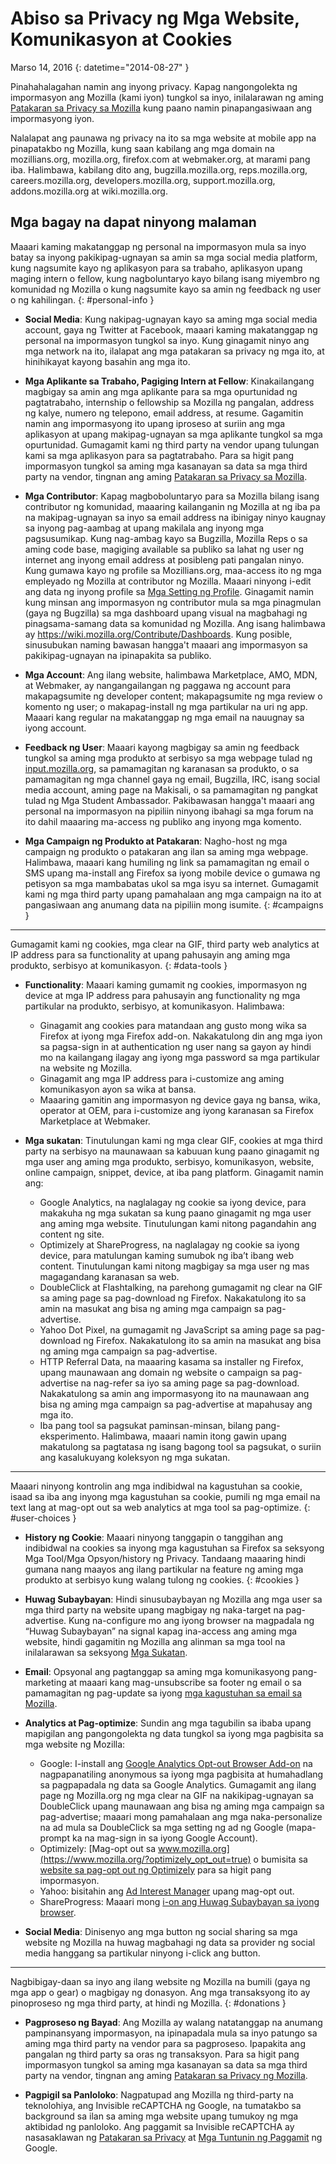 # Abiso sa Privacy ng Mga Website, Komunikasyon at Cookies

Marso 14, 2016
{: datetime="2014-08-27" }

Pinahahalagahan namin ang inyong privacy. Kapag nangongolekta ng impormasyon ang Mozilla (kami iyon) tungkol sa inyo, inilalarawan ng aming [Patakaran sa Privacy sa Mozilla](https://www.mozilla.org/privacy/) kung paano namin pinapangasiwaan ang impormasyong iyon.

Nalalapat ang paunawa ng privacy na ito sa mga website at mobile app na pinapatakbo ng Mozilla, kung saan kabilang ang mga domain na mozillians.org, mozilla.org, firefox.com at webmaker.org, at marami pang iba. Halimbawa, kabilang dito ang, bugzilla.mozilla.org, reps.mozilla.org, careers.mozilla.org, developers.mozilla.org, support.mozilla.org, addons.mozilla.org at wiki.mozilla.org.

## Mga bagay na dapat ninyong malaman

Maaari kaming makatanggap ng personal na impormasyon mula sa inyo batay sa inyong pakikipag-ugnayan sa amin sa mga social media platform, kung nagsumite kayo ng aplikasyon para sa trabaho, aplikasyon upang maging intern o fellow, kung nagboluntaryo kayo bilang isang miyembro ng komunidad ng Mozilla o kung nagsumite kayo sa amin ng feedback ng user o ng kahilingan. 
{: #personal-info }

* **Social Media**: Kung nakipag-ugnayan kayo sa aming mga social media account, gaya ng Twitter at Facebook, maaari kaming makatanggap ng personal na impormasyon tungkol sa inyo. Kung ginagamit ninyo ang mga network na ito, ilalapat ang mga patakaran sa privacy ng mga ito, at hinihikayat kayong basahin ang mga ito.

* **Mga Aplikante sa Trabaho, Pagiging Intern at Fellow**: Kinakailangang magbigay sa amin ang mga aplikante para sa mga opurtunidad ng pagtatrabaho, internship o fellowship sa Mozilla ng pangalan, address ng kalye, numero ng telepono, email address, at resume. Gagamitin namin ang impormasyong ito upang iproseso at suriin ang mga aplikasyon at upang makipag-ugnayan sa mga aplikante tungkol sa mga opurtunidad. Gumagamit kami ng third party na vendor upang tulungan kami sa mga aplikasyon para sa pagtatrabaho. Para sa higit pang impormasyon tungkol sa aming mga kasanayan sa data sa mga third party na vendor, tingnan ang aming [Patakaran sa Privacy sa Mozilla](https://www.mozilla.org/privacy/).

* **Mga Contributor**: Kapag magboboluntaryo para sa Mozilla bilang isang contributor ng komunidad, maaaring kailanganin ng Mozilla at ng iba pa na makipag-ugnayan sa inyo sa email address na ibinigay ninyo kaugnay sa inyong pag-aambag at upang makilala ang inyong mga pagsusumikap. Kung nag-ambag kayo sa Bugzilla, Mozilla Reps o sa aming code base, magiging available sa publiko sa lahat ng user ng internet ang inyong email address at posibleng pati pangalan ninyo. Kung gumawa kayo ng profile sa Mozillians.org, maa-access ito ng mga empleyado ng Mozilla at contributor ng Mozilla. Maaari ninyong i-edit ang data ng inyong profile sa [Mga Setting ng Profile](https://mozillians.org/user/edit). Ginagamit namin kung minsan ang impormasyon ng contributor mula sa mga pinagmulan (gaya ng Bugzilla) sa mga dashboard upang visual na magbahagi ng pinagsama-samang data sa komunidad ng Mozilla. Ang isang halimbawa ay <https://wiki.mozilla.org/Contribute/Dashboards>. Kung posible, sinusubukan naming bawasan hangga't maaari ang impormasyon sa pakikipag-ugnayan na ipinapakita sa publiko.

* **Mga Account**: Ang ilang website, halimbawa Marketplace, AMO, MDN, at Webmaker, ay nangangailangan ng paggawa ng account para makapagsumite ng developer content; makapagsumite ng mga review o komento ng user; o makapag-install ng mga partikular na uri ng app.  Maaari kang regular na makatanggap ng mga email na nauugnay sa iyong account.

* **Feedback ng User**:  Maaari kayong magbigay sa amin ng feedback tungkol sa aming mga produkto at serbisyo sa mga webpage tulad ng [input.mozilla.org](https://input.mozilla.org/), sa pamamagitan ng karanasan sa produkto, o sa pamamagitan ng mga channel gaya ng email, Bugzilla, IRC, isang social media account, aming page na Makisali, o sa pamamagitan ng pangkat tulad ng Mga Student Ambassador. Pakibawasan hangga't maaari ang personal na impormasyon na pipiliin ninyong ibahagi sa mga forum na ito dahil maaaring ma-access ng publiko ang inyong mga komento.

* **Mga Campaign ng Produkto at Patakaran**:  Nagho-host ng mga campaign ng produkto o patakaran ang ilan sa aming mga webpage. Halimbawa, maaari kang humiling ng link sa pamamagitan ng email o SMS upang ma-install ang Firefox sa iyong mobile device o gumawa ng petisyon sa mga mambabatas ukol sa mga isyu sa internet. Gumagamit kami ng mga third party upang pamahalaan ang mga campaign na ito at pangasiwaan ang anumang data na pipiliin mong isumite. 
{: #campaigns }
---------------------------------------

Gumagamit kami ng cookies, mga clear na GIF, third party web analytics at IP address para sa functionality at upang pahusayin ang aming mga produkto, serbisyo at komunikasyon. 
{: #data-tools }

* **Functionality**: Maaari kaming gumamit ng cookies, impormasyon ng device at mga IP address para pahusayin ang functionality ng mga partikular na produkto, serbisyo, at komunikasyon. Halimbawa:
    * Ginagamit ang cookies para matandaan ang gusto mong wika sa Firefox at iyong mga Firefox add-on. Nakakatulong din ang mga iyon sa pagsa-sign in at authentication ng user nang sa gayon ay hindi mo na kailangang ilagay ang iyong mga password sa mga partikular na website ng Mozilla.  
    * Ginagamit ang mga IP address para i-customize ang aming komunikasyon ayon sa wika at bansa.  
    * Maaaring gamitin ang impormasyon ng device gaya ng bansa, wika, operator at OEM, para i-customize ang iyong karanasan sa Firefox Marketplace at Webmaker.

* **Mga sukatan**: Tinutulungan kami ng mga clear GIF, cookies at mga third party na serbisyo na maunawaan sa kabuuan kung paano ginagamit ng mga user ang aming mga produkto, serbisyo, komunikasyon, website, online campaign, snippet, device, at iba pang platform. Ginagamit namin ang:
    * Google Analytics, na naglalagay ng cookie sa iyong device, para makakuha ng mga sukatan sa kung paano ginagamit ng mga user ang aming mga website.      Tinutulungan kami nitong pagandahin ang content ng site.  
    * Optimizely at ShareProgress, na naglalagay ng cookie sa iyong  device, para matulungan kaming sumubok ng iba’t ibang web content.  Tinutulungan kami nitong magbigay sa mga user ng mas magagandang karanasan sa web.
    * DoubleClick at Flashtalking, na parehong gumagamit ng clear na GIF sa aming page sa pag-download ng Firefox.  Nakakatulong ito sa amin na masukat ang bisa ng aming mga campaign sa pag-advertise.
    * Yahoo Dot Pixel, na gumagamit ng JavaScript sa aming page sa pag-download ng Firefox. Nakakatulong ito sa amin na masukat ang bisa ng aming mga campaign sa pag-advertise. 
    * HTTP Referral Data, na maaaring kasama sa installer ng Firefox, upang maunawaan ang domain ng website o campaign sa pag-advertise na nag-refer sa iyo sa aming page sa pag-download. Nakakatulong sa amin ang impormasyong ito na maunawaan ang bisa ng aming mga campaign sa pag-advertise at mapahusay ang mga ito.
    * Iba pang tool sa pagsukat paminsan-minsan, bilang pang-eksperimento. Halimbawa, maaari namin itong gawin upang makatulong sa pagtatasa ng isang bagong tool sa pagsukat, o suriin ang kasalukuyang koleksyon ng mga sukatan.

---------------------------------------

Maaari ninyong kontrolin ang mga indibidwal na kagustuhan sa cookie, isaad sa iba ang inyong mga kagustuhan sa cookie, pumili ng mga email na text lang at mag-opt out sa web analytics at mga tool sa pag-optimize. 
{: #user-choices }

* **History ng Cookie**: Maaari ninyong tanggapin o tanggihan ang indibidwal na cookies sa inyong mga kagustuhan sa Firefox sa seksyong Mga Tool/Mga Opsyon/history ng Privacy. Tandaang maaaring hindi gumana nang maayos ang ilang partikular na feature ng aming mga produkto at serbisyo kung walang tulong ng cookies.
{: #cookies }

* **Huwag Subaybayan**: Hindi sinusubaybayan ng Mozilla ang mga user sa mga third party na website upang magbigay ng naka-target na pag-advertise. Kung na-configure mo ang iyong browser na magpadala ng “Huwag Subaybayan” na signal kapag ina-access ang aming mga website, hindi gagamitin ng Mozilla ang alinman sa mga tool na inilalarawan sa seksyong [Mga Sukatan](#data-tools).

* **Email**: Opsyonal ang pagtanggap sa aming mga komunikasyong pang-marketing at maaari kang mag-unsubscribe sa footer ng email o sa pamamagitan ng pag-update sa iyong [mga kagustuhan sa email sa Mozilla](https://www.mozilla.org/newsletter/recovery/). 

* **Analytics at Pag-optimize**: Sundin ang mga tagubilin sa ibaba upang mapigilan ang pangongolekta ng data tungkol sa iyong mga pagbisita sa mga website ng Mozilla:
    *  Google: I-install ang [Google Analytics Opt-out Browser Add-on](https://tools.google.com/dlpage/gaoptout) na nagpapanatiling anonymous sa iyong mga pagbisita at humahadlang sa pagpapadala ng data sa Google Analytics. Gumagamit ang ilang page ng Mozilla.org ng mga clear na GIF na nakikipag-ugnayan sa DoubleClick upang maunawaan ang bisa ng aming mga campaign sa pag-advertise; maaari mong pamahalaan ang mga naka-personalize na ad mula sa DoubleClick sa mga setting ng ad ng Google (mapa-prompt ka na mag-sign in sa iyong Google Account).
    *  Optimizely: [Mag-opt out sa www.mozilla.org](https://www.mozilla.org/?optimizely_opt_out=true) o bumisita sa [website sa pag-opt out ng Optimizely](https://www.optimizely.com/opt_out) para sa higit pang impormasyon.
    *  Yahoo: bisitahin ang [Ad Interest Manager](https://aim.yahoo.com/aim/us/en/optout/) upang mag-opt out.
    *  ShareProgress: Maaari mong [i-on ang Huwag Subaybayan sa iyong browser](https://support.mozilla.org/kb/how-do-i-turn-do-not-track-feature).

* **Social Media**: Dinisenyo ang mga button ng social sharing sa mga website ng Mozilla na huwag magbahagi ng data sa provider ng social media hanggang sa partikular ninyong i-click ang button.

---------------------------------------

Nagbibigay-daan sa inyo ang ilang website ng Mozilla na bumili (gaya ng mga app o gear) o magbigay ng donasyon. Ang mga transaksyong ito ay pinoproseso ng mga third party, at hindi ng Mozilla. 
{: #donations }

* **Pagproseso ng Bayad**:   Ang Mozilla ay walang natatanggap na anumang pampinansyang impormasyon, na ipinapadala mula sa inyo patungo sa aming mga third party na vendor para sa pagproseso. Ipapakita ang pangalan ng third party sa oras ng transaksyon.  Para sa higit pang impormasyon tungkol sa aming mga kasanayan sa data sa mga third party na vendor, tingnan ang aming [Patakaran sa Privacy ng Mozilla](https://www.mozilla.org/privacy/).

* **Pagpigil sa Panloloko**:   Nagpatupad ang Mozilla ng third-party na teknolohiya, ang Invisible reCAPTCHA ng Google, na tumatakbo sa background sa ilan sa aming mga website upang tumukoy ng mga aktibidad ng panloloko. Ang paggamit sa Invisible reCAPTCHA ay nasasaklawan ng [Patakaran sa Privacy](https://www.google.com/intl/fil/policies/privacy/) at [Mga Tuntunin ng Paggamit](https://www.google.com/intl/fil/policies/terms/) ng Google.
